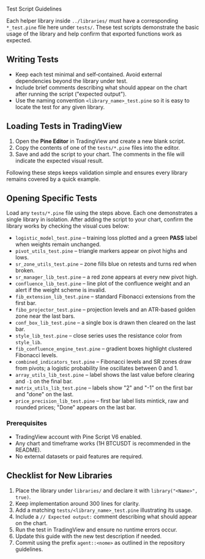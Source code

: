  Test Script Guidelines

Each helper library inside `../libraries/` must have a corresponding `*_test.pine` file here under `tests/`.
These test scripts demonstrate the basic usage of the library and help confirm that exported functions work as expected.

## Writing Tests

- Keep each test minimal and self‑contained. Avoid external dependencies beyond the library under test.
- Include brief comments describing what should appear on the chart after running the script ("expected output").
- Use the naming convention `<library_name>_test.pine` so it is easy to locate the test for any given library.

## Loading Tests in TradingView

1. Open the **Pine Editor** in TradingView and create a new blank script.
2. Copy the contents of one of the `tests/*.pine` files into the editor.
3. Save and add the script to your chart. The comments in the file will indicate the expected visual result.

Following these steps keeps validation simple and ensures every library remains covered by a quick example.

## Opening Specific Tests

Load any `tests/*.pine` file using the steps above. Each one demonstrates a single library in isolation. After adding the script to your chart, confirm the library works by checking the visual cues below:

- `logistic_model_test.pine` – training loss plotted and a green **PASS** label when weights remain unchanged.
- `pivot_utils_test.pine` – triangle markers appear on pivot highs and lows.
- `sr_zone_utils_test.pine` – zone fills blue on retests and turns red when broken.
- `sr_manager_lib_test.pine` – a red zone appears at every new pivot high.
- `confluence_lib_test.pine` – line plot of the confluence weight and an alert if the weight scheme is invalid.
- `fib_extension_lib_test.pine` – standard Fibonacci extensions from the first bar.
- `fibo_projector_test.pine` – projection levels and an ATR-based golden zone near the last bars.
- `conf_box_lib_test.pine` – a single box is drawn then cleared on the last bar.
- `style_lib_test.pine` – close series uses the resistance color from `style_lib`.
- `fib_confluence_engine_test.pine` – gradient boxes highlight clustered Fibonacci levels.
- `combined_indicators_test.pine` – Fibonacci levels and SR zones draw from pivots; a logistic probability line oscillates between 0 and 1.
- `array_utils_lib_test.pine` – label shows the last value before clearing and `-1` on the final bar.
- `matrix_utils_lib_test.pine` – labels show "2" and "-1" on the first bar and "done" on the last.
- `price_precision_lib_test.pine` – first bar label lists mintick, raw and rounded prices; "Done" appears on the last bar.

### Prerequisites

- TradingView account with Pine Script V6 enabled.
- Any chart and timeframe works (1H BTCUSDT is recommended in the README).
- No external datasets or paid features are required.

## Checklist for New Libraries

1. Place the library under `libraries/` and declare it with `library("<Name>", true)`.
2. Keep implementation around 300 lines for clarity.
3. Add a matching `tests/<library_name>_test.pine` illustrating its usage.
4. Include a `// Expected output:` comment describing what should appear on the chart.
5. Run the test in TradingView and ensure no runtime errors occur.
6. Update this guide with the new test description if needed.
7. Commit using the prefix `agent::<nome>` as outlined in the repository guidelines.
